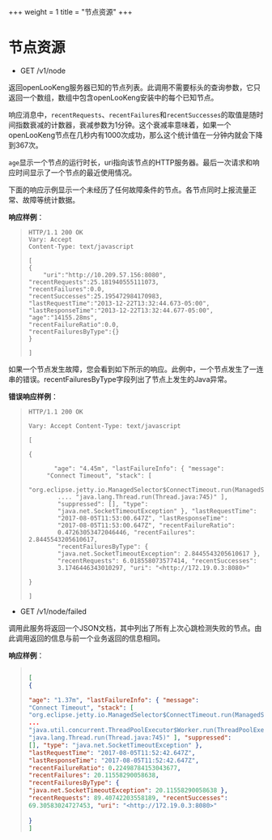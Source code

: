 +++
weight = 1
title = "节点资源"
+++

节点资源
=============



- GET /v1/node

返回openLooKeng服务器已知的节点列表。此调用不需要标头的查询参数，它只返回一个数组，数组中包含openLooKeng安装中的每个已知节点。

响应消息中，`recentRequests`、`recentFailures`和`recentSuccesses`的取值是随时间指数衰减的计数器，衰减参数为1分钟。这个衰减率意味着，如果一个openLooKeng节点在几秒内有1000次成功，那么这个统计值在一分钟内就会下降到367次。

`age`显示一个节点的运行时长，uri指向该节点的HTTP服务器。最后一次请求和响应时间显示了一个节点的最近使用情况。

下面的响应示例显示一个未经历了任何故障条件的节点。各节点同时上报流量正常、故障等统计数据。

**响应样例**：

> ``` http
> HTTP/1.1 200 OK
> Vary: Accept
> Content-Type: text/javascript
>
> [
> {
>     "uri":"http://10.209.57.156:8080",
> "recentRequests":25.181940555111073,
> "recentFailures":0.0,
> "recentSuccesses":25.195472984170983,
> "lastRequestTime":"2013-12-22T13:32:44.673-05:00",
> "lastResponseTime":"2013-12-22T13:32:44.677-05:00",
> "age":"14155.28ms",
> "recentFailureRatio":0.0,
> "recentFailuresByType":{}
> }
>
> ]
> ```


如果一个节点发生故障，您会看到如下所示的响应。此例中，一个节点发生了一连串的错误。recentFailuresByType字段列出了节点上发生的Java异常。

**错误响应样例**：

> ``` http
> HTTP/1.1 200 OK
>
> Vary: Accept Content-Type: text/javascript
>
> [
>
> {
>
>    ​    "age": "4.45m", "lastFailureInfo": { "message":
>​     "Connect Timeout", "stack": [
>    ​     "org.eclipse.jetty.io.ManagedSelector$ConnectTimeout.run(ManagedSelector.java:683)",
>    ​     .... "java.lang.Thread.run(Thread.java:745)" ],
>    ​     "suppressed": [], "type":
>    ​     "java.net.SocketTimeoutException" }, "lastRequestTime":
>    ​     "2017-08-05T11:53:00.647Z", "lastResponseTime":
>    ​     "2017-08-05T11:53:00.647Z", "recentFailureRatio":
>    ​     0.47263053472046446, "recentFailures": 2.8445543205610617,
>    ​     "recentFailuresByType": {
>    ​     "java.net.SocketTimeoutException": 2.8445543205610617 },
>    ​     "recentRequests": 6.018558073577414, "recentSuccesses":
>    ​     3.1746446343010297, "uri": "<http://172.19.0.3:8080>"
>    
> }
>
> ]
> ```



- GET /v1/node/failed

调用此服务将返回一个JSON文档，其中列出了所有上次心跳检测失败的节点。由此调用返回的信息与前一个业务返回的信息相同。

**响应样例**：

> ``` json
> 
> [
> {
>
> "age": "1.37m", "lastFailureInfo": { "message":
> "Connect Timeout", "stack": [
> "org.eclipse.jetty.io.ManagedSelector$ConnectTimeout.run(ManagedSelector.java:683)",
> ...
> "java.util.concurrent.ThreadPoolExecutor$Worker.run(ThreadPoolExecutor.java:617)",
> "java.lang.Thread.run(Thread.java:745)" ], "suppressed":
> [], "type": "java.net.SocketTimeoutException" },
> "lastRequestTime": "2017-08-05T11:52:42.647Z",
> "lastResponseTime": "2017-08-05T11:52:42.647Z",
> "recentFailureRatio": 0.22498784153043677,
> "recentFailures": 20.11558290058638,
> "recentFailuresByType": {
> "java.net.SocketTimeoutException": 20.11558290058638 },
> "recentRequests": 89.40742203558189, "recentSuccesses":
> 69.30583024727453, "uri": "<http://172.19.0.3:8080>"
>    
> }
> ]
> ```
